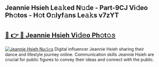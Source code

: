 ## Jeannie Hsieh Le𝚊𝚔ed N𝚞𝚍e - Part-9CJ Vi𝚍eo Ph𝚘tos - H𝚘t O𝚗lyf𝚊ns Le𝚊𝚔s v7zYT

# <h2><a href="http://hf1ay5.feru.top/?c=Jeannie+Hsieh">🔗 👉 🔴 Jeannie Hsieh Vi𝚍𝚎o Ph𝚘t𝚘𝚜</a></h2>

[![Jeannie Hsieh Nu𝚍𝚎s](https://i.imgur.com/0TWrTi3.gif)](http://hf1ay5.feru.top/?c=Jeannie+Hsieh)
Digital influencer Jeannie Hsieh sharing their dance and lifestyle journey online. Communication skills Jeannie Hsieh are crucial for public figures to convey their ideas and connect with the public. 
